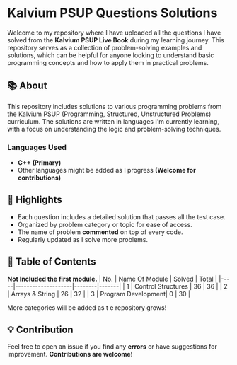# Kalvium PSUP Questions Solutions

Welcome to my repository where I have uploaded all the questions I have solved from the **Kalvium PSUP Live Book** during my learning journey. This repository serves as a collection of problem-solving examples and solutions, which can be helpful for anyone looking to understand basic programming concepts and how to apply them in practical problems.

## 📚 About

This repository includes solutions to various programming problems from the Kalvium PSUP (Programming, Structured, Unstructured Problems) curriculum. The solutions are written in languages I'm currently learning, with a focus on understanding the logic and problem-solving techniques.

### Languages Used
- **C++ (Primary)**
- Other languages might be added as I progress **(Welcome for contributions)**
  
## 🌟 Highlights
- Each question includes a detailed solution that passes all the test case.
- Organized by problem category or topic for ease of access.
- The name of problem **commented** on top of every code.
- Regularly updated as I solve more problems.

## 📝 Table of Contents
**Not Included the first module.**
| No. | Name Of Module     | Solved | Total |
|-----|--------------------|--------|-------|
| 1   | Control Structures | 36     | 36    |
| 2   | Arrays & String    | 26     | 32    |
| 3   | Program Development| 0      | 30    |

More categories will be added as t  e repository grows!

## 💡 Contribution
Feel free to open an issue if you find any **errors** or have suggestions for improvement. **Contributions are welcome!**
